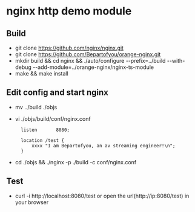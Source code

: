 # nginx http demo module

## Build
* git clone https://github.com/nginx/nginx.git
* git clone https://github.com/Bepartofyou/orange-nginx.git
* mkdir build && cd nginx && ./auto/configure --prefix=../build --with-debug --add-module=../orange-nginx/nginx-ts-module 
* make && make install

## Edit config and start nginx
* mv ../build ./objs
* vi ./objs/build/conf/nginx.conf

		listen       8080;

		location /test {
			xxxx "I am Bepartofyou, an av streaming engineer!\n";
		}
* cd ./objs && ./nginx -p ./build -c conf/nginx.conf

## Test
* curl -i http://localhost:8080/test  or  open the url(http://ip:8080/test) in your browser

